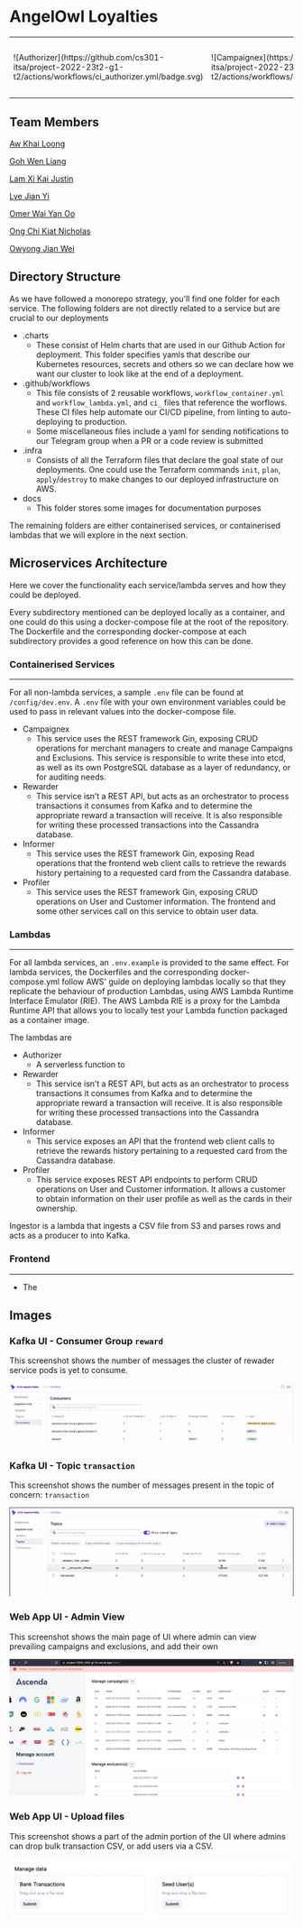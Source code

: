 # AngelOwl Loyalties

<table style="width: 100%; border: none;" cellspacing="0" cellpadding="0" border="0">
  <tr>
    <td>![Authorizer](https://github.com/cs301-itsa/project-2022-23t2-g1-t2/actions/workflows/ci_authorizer.yml/badge.svg)</td>
    <td>![Campaignex](https://github.com/cs301-itsa/project-2022-23t2-g1-t2/actions/workflows/ci_campaignex.yml/badge.svg)</td>
    <td>![Emailer](https://github.com/cs301-itsa/project-2022-23t2-g1-t2/actions/workflows/ci_emailer.yml/badge.svg)</td>
    <td>![Informer](https://github.com/cs301-itsa/project-2022-23t2-g1-t2/actions/workflows/ci_informer.yml/badge.svg)</td>
    <td>![Ingestor](https://github.com/cs301-itsa/project-2022-23t2-g1-t2/actions/workflows/ci_ingestor.yml/badge.svg)</td>
    <td>![Passworder](https://github.com/cs301-itsa/project-2022-23t2-g1-t2/actions/workflows/ci_passworder.yml/badge.svg)</td>
    <td>![User Ingestor](https://github.com/cs301-itsa/project-2022-23t2-g1-t2/actions/workflows/ci_pet-rock.yml/badge.svg)</td>
    <td>![Profiler](https://github.com/cs301-itsa/project-2022-23t2-g1-t2/actions/workflows/ci_profiler.yml/badge.svg)</td>
    <td>![Publish Single](https://github.com/cs301-itsa/project-2022-23t2-g1-t2/actions/workflows/ci_publish-single.yml/badge.svg)</td>
    <td>![Rewarder](https://github.com/cs301-itsa/project-2022-23t2-g1-t2/actions/workflows/ci_rewarder.yml/badge.svg)</td>
  </tr>
</table>


## Team Members

[Aw Khai Loong](https://github.com/awwkl)

[Goh Wen Liang](https://github.com/wenlianggg)

[Lam Xi Kai Justin](https://github.com/iPhantasmic)

[Lye Jian Yi](https://github.com/lyejy)

[Omer Wai Yan Oo](https://github.com/omerwyo)

[Ong Chi Kiat Nicholas](https://github.com/oversparkling)

[Owyong Jian Wei](https://github.com/alvinowyong)

## Directory Structure

As we have followed a monorepo strategy, you'll find one folder for each service. The following folders are not directly related to a service but are crucial to our deployments

- .charts
    - These consist of Helm charts that are used in our Github Action for deployment. This folder specifies yamls that describe our Kubernetes resources, secrets and others so we can declare how we want our cluster to look like at the end of a deployment.
- .github/workflows
    - This file consists of 2 reusable workflows, `workflow_container.yml` and `workflow_lambda.yml`, and `ci_` files that reference the worflows. These CI files help automate our CI/CD pipeline, from linting to auto-deploying to production.
    - Some miscellaneous files include a yaml for sending notifications to our Telegram group when a PR or a code review is submitted
- .infra
    - Consists of all the Terraform files that declare the goal state of our deployments. One could use the Terraform commands `init`, `plan`, `apply`/`destroy` to make changes to our deployed infrastructure on AWS.
- docs
    - This folder stores some images for documentation purposes

The remaining folders are either containerised services, or containerised lambdas that we will explore in the next section.

## Microservices Architecture

Here we cover the functionality each service/lambda serves and how they could be deployed.

Every subdirectory mentioned can be deployed locally as a container, and one could do this using a docker-compose file at the root of the repository. The Dockerfile and the corresponding docker-compose at each subdirectory provides a good reference on how this can be done.

### Containerised Services
---
For all non-lambda services, a sample `.env` file can be found at `/config/dev.env`. A `.env` file with your own environment variables could be used to pass in relevant values into the docker-compose file.
- Campaignex
    - This service uses the REST framework Gin, exposing CRUD operations for merchant managers to create and manage Campaigns and Exclusions. This service is responsible to write these into etcd, as well as its own PostgreSQL database as a layer of redundancy, or for auditing needs.
- Rewarder
    - This service isn’t a REST API, but acts as an orchestrator to process transactions it consumes from Kafka and to determine the appropriate reward a transaction will receive. It is also responsible for writing these processed transactions into the Cassandra database.
- Informer
    - This service uses the REST framework Gin, exposing Read operations that the frontend web client calls to retrieve the rewards history pertaining to a requested card from the Cassandra database.
- Profiler
    - This service uses the REST framework Gin, exposing CRUD operations on User and Customer information. The frontend and some other services call on this service to obtain user data.

### Lambdas
---
For all lambda services, an `.env.example` is provided to the same effect. For lambda services, the Dockerfiles and the corresponding docker-compose.yml follow AWS' guide on deploying lambdas locally so that they replicate the behaviour of production Lambdas, using AWS Lambda Runtime Interface Emulator (RIE). The AWS Lambda RIE is a proxy for the Lambda Runtime API that allows you to locally test your Lambda function packaged as a container image.

The lambdas are 
- Authorizer
    - A serverless function to 
- Rewarder
    - This service isn’t a REST API, but acts as an orchestrator to process transactions it consumes from Kafka and to determine the appropriate reward a transaction will receive. It is also responsible for writing these processed transactions into the Cassandra database.
- Informer
    - This service exposes an API that the frontend web client calls to retrieve the rewards history pertaining to a requested card from the Cassandra database.
- Profiler
    - This service exposes REST API endpoints to perform CRUD operations on User and Customer information. It allows a customer to obtain information on their user profile as well as the cards in their ownership.

Ingestor is a lambda that ingests a CSV file from S3 and parses rows and acts as a producer to into Kafka.

### Frontend
---

- The 

## Images

### Kafka UI - Consumer Group `reward`

This screenshot shows the number of messages the cluster of rewader service pods is yet to consume.

![Kafka UI Consumer Screen](docs/kafkaui_consumer.png)

### Kafka UI - Topic `transaction`

This screenshot shows the number of messages present in the topic of concern: `transaction`

![Kafka UI Topic](docs/kafkaui_topic.png)

### Web App UI - Admin View

This screenshot shows the main page of UI where admin can view prevailing campaigns and exclusions, and add their own

![UI Rewards](docs/admin.png)

### Web App UI - Upload files

This screenshot shows a part of the admin portion of the UI where admins can drop bulk transaction CSV, or add users via a CSV.

![UI Rewards](docs/upload.png)